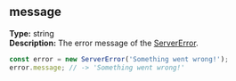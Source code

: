 ## message

**Type:** string  
**Description:** The error message of the [ServerError](./).

```ts
const error = new ServerError('Something went wrong!');
error.message; // -> 'Something went wrong!'
```
